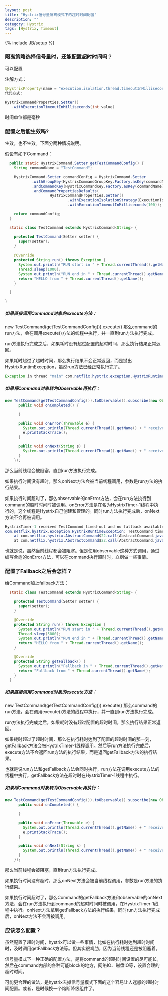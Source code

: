 ```yaml
---
layout: post
title: "Hystrix信号量隔离模式下的超时时间配置"
description: ""
category: Hystrix
tags: [Hystrix, Timeout]
---
```

{% include JB/setup %}

### 隔离策略选择信号量时，还能配置超时时间吗？

可以配置

注解方式：

``` java
@HystrixProperty(name = "execution.isolation.thread.timeoutInMilliseconds", value = "2000")
代码方式：

HystrixCommandProperties.Setter()
   .withExecutionTimeoutInMilliseconds(int value)
```

时间单位都是毫秒

### 配置之后能生效吗?

生效，也不生效。下面分两种情况说明。

假设有如下Command：

``` java
  public static HystrixCommand.Setter getTestCommandConfig() {
    String commandName = "TestCommand";

    HystrixCommand.Setter commandConfig = HystrixCommand.Setter
            .withGroupKey(HystrixCommandGroupKey.Factory.asKey(commandName))
            .andCommandKey(HystrixCommandKey.Factory.asKey(commandName))
            .andCommandPropertiesDefaults(
                    HystrixCommandProperties.Setter()
                            .withExecutionIsolationStrategy(ExecutionIsolationStrategy.SEMAPHORE)
                            .withExecutionTimeoutInMilliseconds(100));

    return commandConfig;
  }

  static class TestCommand extends HystrixCommand<String> {

    protected TestCommand(Setter setter) {
      super(setter);
    }

    @Override
    protected String run() throws Exception {
      System.out.println("RUN start in " + Thread.currentThread().getName());
      Thread.sleep(1000);
      System.out.println("RUN end in " + Thread.currentThread().getName());
      return "HELLO from " + Thread.currentThread().getName();
    }

  }

}
```

##### 如果直接调用Command对象的execute方法：

new TestCommand(getTestCommandConfig()).execute()
那么command的run方法，会在调用execute()方法的线程中执行，并一直到run方法执行完成。

run方法执行完成之后，如果耗时没有超过配置的超时时间，那么执行结果正常返回。

如果耗时超过了超时时间，那么执行结果不会正常返回，而是抛出HystrixRuntimException，虽然run方法已经正常执行完了。

``` java
Exception in thread "main" com.netflix.hystrix.exception.HystrixRuntimeException: TestCommand timed-out and no fallback available.
```

##### 如果将Command对象转为Observable再执行：

``` java
new TestCommand(getTestCommandConfig()).toObservable().subscribe(new Observer<String>() {
      public void onCompleted() {

      }

      public void onError(Throwable e) {
        System.out.println(Thread.currentThread().getName() + " received " + e.getMessage());
        e.printStackTrace();
      }

      public void onNext(String s) {
        System.out.println(Thread.currentThread().getName() + " received " + s);
      }
    });
``` 

那么当前线程会被阻塞，直到run方法执行完成。

如果执行时间没有超时，那么onNext方法会被当前线程调用，参数是run方法的执行结果。

如果执行时间超时了，那么observable的onError方法，会在run方法执行到command的超时时间时被调用。onError方法是在名为HystrixTimer-1线程中执行的，这个线程是Hystrix自己创建和管理的。同时run方法执行完成后，onNext方法不会再被调用。

``` java
HystrixTimer-1 received TestCommand timed-out and no fallback available.
com.netflix.hystrix.exception.HystrixRuntimeException: TestCommand timed-out and no fallback available.
	at com.netflix.hystrix.AbstractCommand$22.call(AbstractCommand.java:819)
	at com.netflix.hystrix.AbstractCommand$22.call(AbstractCommand.java:804)
```

也就是说，虽然当前线程都会被阻塞。但是使用observable这种方式调用，通过编写合适的onError方法，可以在command执行超时时，立刻做一些事情。


### 配置了Fallback之后会怎样？

给Command加上fallback方法：

``` java
  static class TestCommand extends HystrixCommand<String> {

    protected TestCommand(Setter setter) {
      super(setter);
    }

    @Override
    protected String run() throws Exception {
      System.out.println("RUN start in " + Thread.currentThread().getName());
      Thread.sleep(5000);
      System.out.println("RUN end in " + Thread.currentThread().getName());
      return "HELLO from " + Thread.currentThread().getName();
    }

    @Override
    protected String getFallback() {
      System.out.println("Fallback in " + Thread.currentThread().getName());
      return "Fallback from " + Thread.currentThread().getName();
    }
  }
``` 


##### 如果直接调用Command对象的execute方法：

new TestCommand(getTestCommandConfig()).execute()
那么command的run方法，会在调用execute()方法的线程中执行，并一直到run方法执行完成。

run方法执行完成之后，如果耗时没有超过配置的超时时间，那么执行结果正常返回。

如果耗时超过了超时时间，那么在执行耗时达到了配置的超时时间的那一刻，getFallback方法会被HystrixTimer-1线程调用。然后等run方法执行完成后，execute方法不会返回run方法的执行结果，而是返回getFallback方法的执行结果。

也就是说run方法和getFallback方法会同时执行，run方法在调用execute方法的线程中执行，getFallback方法在超时时在HystrixTimer-1线程中执行。



##### 如果将Command对象转为Observable再执行：

``` java
new TestCommand(getTestCommandConfig()).toObservable().subscribe(new Observer<String>() {
      public void onCompleted() {

      }

      public void onError(Throwable e) {
        System.out.println(Thread.currentThread().getName() + " received " + e.getMessage());
        e.printStackTrace();
      }

      public void onNext(String s) {
        System.out.println(Thread.currentThread().getName() + " received " + s);
      }
    });
```

那么当前线程会被阻塞，直到run方法执行完成。

如果执行时间没有超时，那么onNext方法会被当前线程调用，参数是run方法的执行结果。

如果执行时间超时了，那么Command的getFallback方法和observable的onNext方法，会在run方法执行到command的超时时间时被调用，在HystrixTimer-1线程中执行。onNext方法拿到getFallback方法的执行结果，同时run方法执行完成后，onNext方法不会再被调用。



### 应该怎么配置？

虽然配置了超时时间，hystrix可以做一些事情，比如在执行耗时达到超时时间时，及时调用getFallback方法等。但其实很鸡肋，因为当前线程还是被阻塞着。

信号量模式下一种正确的配置方法，是将command的超时时间设置的尽可能长，然后在command内部的各种可能block的地方，网络IO、磁盘IO等，设置合理的超时时间。

可能更合理的做法，是hystrix去掉信号量模式下面的这个容易让人迷惑的超时时间配置。或者，是时候换一个熔断降级组件了。